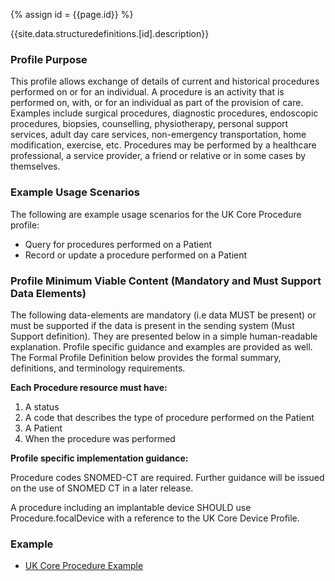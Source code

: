 
{% assign id = {{page.id}} %}

{{site.data.structuredefinitions.[id].description}}

<!-- end TOC -->
### Profile Purpose ###

This profile allows exchange of details of current and historical procedures performed on or for an individual. A procedure is an activity that is performed on, with, or for an individual as part of the provision of care. Examples include surgical procedures, diagnostic procedures, endoscopic procedures, biopsies, counselling, physiotherapy, personal support services, adult day care services, non-emergency transportation, home modification, exercise, etc. Procedures may be performed by a healthcare professional, a service provider, a friend or relative or in some cases by themselves.


### Example Usage Scenarios ###

The following are example usage scenarios for the UK Core Procedure profile:

- Query for procedures performed on a Patient
- Record or update a procedure performed on a Patient

### Profile Minimum Viable Content (Mandatory and Must Support Data Elements) ###

The following data-elements are mandatory (i.e data MUST be present) or must be supported if the data is present in the sending system (Must Support definition). They are presented below in a simple human-readable explanation. Profile specific guidance and examples are provided as well. The Formal Profile Definition below provides the formal summary, definitions, and terminology requirements.

**Each Procedure resource must have:**

1. A status
2. A code that describes the type of procedure performed on the Patient
3. A Patient
4. When the procedure was performed

**Profile specific implementation guidance:**

Procedure codes SNOMED-CT are required. Further guidance will be issued on the use of SNOMED CT in a later release.

A procedure including an implantable device SHOULD use Procedure.focalDevice with a reference to the UK Core Device Profile.

### Example ###

- [UK Core Procedure Example](UKCore-Procedure-Example.html)
